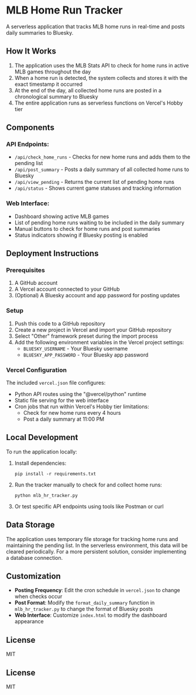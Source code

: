# MLB Home Run Tracker

A serverless application that tracks MLB home runs in real-time and posts daily summaries to Bluesky.

## How It Works

1. The application uses the MLB Stats API to check for home runs in active MLB games throughout the day
2. When a home run is detected, the system collects and stores it with the exact timestamp it occurred
3. At the end of the day, all collected home runs are posted in a chronological summary to Bluesky
4. The entire application runs as serverless functions on Vercel's Hobby tier

## Components

### API Endpoints:

- `/api/check_home_runs` - Checks for new home runs and adds them to the pending list
- `/api/post_summary` - Posts a daily summary of all collected home runs to Bluesky
- `/api/view_pending` - Returns the current list of pending home runs
- `/api/status` - Shows current game statuses and tracking information

### Web Interface:

- Dashboard showing active MLB games
- List of pending home runs waiting to be included in the daily summary
- Manual buttons to check for home runs and post summaries
- Status indicators showing if Bluesky posting is enabled

## Deployment Instructions

### Prerequisites

1. A GitHub account
2. A Vercel account connected to your GitHub
3. (Optional) A Bluesky account and app password for posting updates

### Setup

1. Push this code to a GitHub repository
2. Create a new project in Vercel and import your GitHub repository
3. Select "Other" framework preset during the import process
4. Add the following environment variables in the Vercel project settings:
   - `BLUESKY_USERNAME` - Your Bluesky username
   - `BLUESKY_APP_PASSWORD` - Your Bluesky app password

### Vercel Configuration

The included `vercel.json` file configures:
- Python API routes using the "@vercel/python" runtime
- Static file serving for the web interface
- Cron jobs that run within Vercel's Hobby tier limitations:
  - Check for new home runs every 4 hours
  - Post a daily summary at 11:00 PM

## Local Development

To run the application locally:

1. Install dependencies:
   ```
   pip install -r requirements.txt
   ```

2. Run the tracker manually to check for and collect home runs:
   ```
   python mlb_hr_tracker.py
   ```

3. Or test specific API endpoints using tools like Postman or curl

## Data Storage

The application uses temporary file storage for tracking home runs and maintaining the pending list. In the serverless environment, this data will be cleared periodically. For a more persistent solution, consider implementing a database connection.

## Customization

- **Posting Frequency**: Edit the cron schedule in `vercel.json` to change when checks occur
- **Post Format**: Modify the `format_daily_summary` function in `mlb_hr_tracker.py` to change the format of Bluesky posts
- **Web Interface**: Customize `index.html` to modify the dashboard appearance

## License

MIT
## License

MIT
